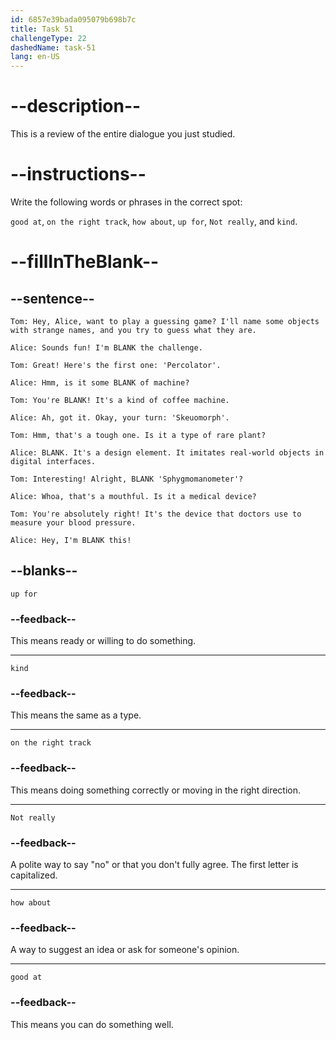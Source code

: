 ```yaml
---
id: 6857e39bada095079b698b7c
title: Task 51
challengeType: 22
dashedName: task-51
lang: en-US
---
```


<!-- REVIEW -->

# --description--

This is a review of the entire dialogue you just studied.

# --instructions--

Write the following words or phrases in the correct spot:

`good at`, `on the right track`, `how about`, `up for`, `Not really`, and `kind`.

# --fillInTheBlank--

## --sentence--

`Tom: Hey, Alice, want to play a guessing game? I'll name some objects with strange names, and you try to guess what they are.`

`Alice: Sounds fun! I'm BLANK the challenge.`

`Tom: Great! Here's the first one: 'Percolator'.`

`Alice: Hmm, is it some BLANK of machine?`

`Tom: You're BLANK! It's a kind of coffee machine.`

`Alice: Ah, got it. Okay, your turn: 'Skeuomorph'.`

`Tom: Hmm, that's a tough one. Is it a type of rare plant?`

`Alice: BLANK. It's a design element. It imitates real-world objects in digital interfaces.`

`Tom: Interesting! Alright, BLANK 'Sphygmomanometer'?`

`Alice: Whoa, that's a mouthful. Is it a medical device?`

`Tom: You're absolutely right! It's the device that doctors use to measure your blood pressure.`

`Alice: Hey, I'm BLANK this!`

## --blanks--

`up for`

### --feedback--

This means ready or willing to do something.

---

`kind`

### --feedback--

This means the same as a type.

---

`on the right track`

### --feedback--

This means doing something correctly or moving in the right direction.

---

`Not really`

### --feedback--

A polite way to say "no" or that you don't fully agree. The first letter is capitalized.

---

`how about`

### --feedback--

A way to suggest an idea or ask for someone's opinion.

---

`good at`

### --feedback--

This means you can do something well.
